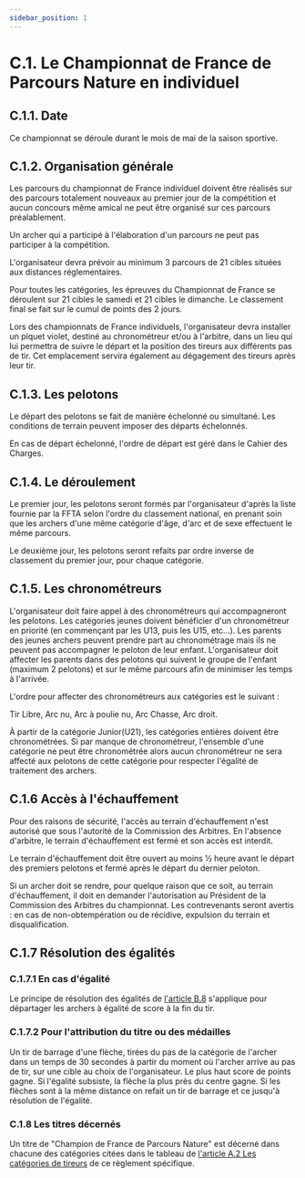 ```yaml
---
sidebar_position: 1
---
```


# C.1. Le Championnat de France de Parcours Nature en individuel

## C.1.1. Date

Ce championnat se déroule durant le mois de mai de la saison sportive.

## C.1.2. Organisation générale

Les parcours du championnat de France individuel doivent être réalisés sur des parcours totalement nouveaux au premier jour de la compétition et aucun concours même amical ne peut être organisé sur ces parcours préalablement.

Un archer qui a participé à l'élaboration d'un parcours ne peut pas participer à la compétition.

L'organisateur devra prévoir au minimum 3 parcours de 21 cibles situées aux distances réglementaires.

Pour toutes les catégories, les épreuves du Championnat de France se déroulent sur 21 cibles le samedi et 21 cibles le dimanche. Le classement final se fait sur le cumul de points des 2 jours.

Lors des championnats de France individuels, l'organisateur devra installer un piquet violet, destiné au chronométreur et/ou à l'arbitre, dans un lieu qui lui permettra de suivre le départ et la position des tireurs aux différents pas de tir. Cet emplacement servira également au dégagement des tireurs après leur tir.

## C.1.3. Les pelotons

Le départ des pelotons se fait de manière échelonné ou simultané. Les conditions de terrain peuvent imposer des départs échelonnés.

En cas de départ échelonné, l'ordre de départ est géré dans le Cahier des Charges.

## C.1.4. Le déroulement

Le premier jour, les pelotons seront formés par l'organisateur d'après la liste fournie par la FFTA selon l'ordre du classement national, en prenant soin que les archers d'une même catégorie d'âge, d'arc et de sexe effectuent le même parcours.

Le deuxième jour, les pelotons seront refaits par ordre inverse de classement du premier jour, pour chaque catégorie.

## C.1.5. Les chronométreurs

L'organisateur doit faire appel à des chronométreurs qui accompagneront les pelotons. Les catégories jeunes doivent bénéficier d'un chronométreur en priorité (en commençant par les U13, puis les U15, etc...). Les parents des jeunes archers peuvent prendre part au chronométrage mais ils ne peuvent pas accompagner le peloton de leur enfant. L'organisateur doit affecter les parents dans des pelotons qui suivent le groupe de l'enfant (maximum 2 pelotons) et sur le même parcours afin de minimiser
les temps à l'arrivée.

L'ordre pour affecter des chronométreurs aux catégories est le suivant :

Tir Libre, Arc nu, Arc à poulie nu, Arc Chasse, Arc droit.

À partir de la catégorie Junior(U21), les catégories entières doivent être chronométrées. Si par manque de chronométreur, l'ensemble d'une catégorie ne peut être chronométrée alors aucun chronométreur ne sera affecté aux pelotons de cette catégorie pour respecter l'égalité de traitement des archers.

## C.1.6 Accès à l'échauffement

Pour des raisons de sécurité, l'accès au terrain d'échauffement n'est autorisé que sous l'autorité de la Commission des Arbitres. En l'absence d'arbitre, le terrain d'échauffement est fermé et son accès est interdit.

Le terrain d'échauffement doit être ouvert au moins 1⁄2 heure avant le départ des premiers pelotons et fermé après le départ du dernier peloton.

Si un archer doit se rendre, pour quelque raison que ce soit, au terrain d'échauffement, il doit en demander l'autorisation au Président de la Commission des Arbitres du championnat. Les contrevenants seront avertis : en cas de non-obtempération ou de récidive, expulsion du terrain et disqualification.

## C.1.7 Résolution des égalités

### C.1.7.1 En cas d'égalité

Le principe de résolution des égalités de [l'article B.8](/reglements/II/5/B/8/) s'applique pour départager les archers à égalité de score à la fin du tir.

### C.1.7.2 Pour l'attribution du titre ou des médailles

Un tir de barrage d'une flèche, tirées du pas de la catégorie de l'archer dans un temps de 30 secondes à partir du moment où l'archer arrive au pas de tir, sur une cible au choix de l'organisateur. Le plus haut score de points gagne. Si l'égalité subsiste, la flèche la plus près du centre gagne. Si les flèches sont à la même distance on refait un tir de barrage et ce jusqu'à résolution de l'égalité.

### C.1.8 Les titres décernés

Un titre de "Champion de France de Parcours Nature" est décerné dans chacune des catégories citées dans le tableau de [l'article A.2 Les catégories de tireurs](/reglements/II/5/A/2/) de ce règlement spécifique.
